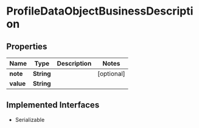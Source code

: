 

# ProfileDataObjectBusinessDescription


## Properties

Name | Type | Description | Notes
------------ | ------------- | ------------- | -------------
**note** | **String** |  |  [optional]
**value** | **String** |  | 


## Implemented Interfaces

* Serializable


